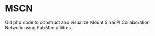 # MSCN
Old php code to construct and visualize Mount Sinai PI Collaboration Network using PubMed utilities.

